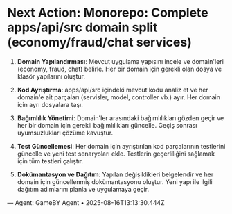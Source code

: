 # Next Action: Monorepo: Complete apps/api/src domain split (economy/fraud/chat services)

1. **Domain Yapılandırması**: Mevcut uygulama yapısını incele ve domain'leri (economy, fraud, chat) belirle. Her bir domain için gerekli olan dosya ve klasör yapılarını oluştur.

2. **Kod Ayrıştırma**: apps/api/src içindeki mevcut kodu analiz et ve her domain'e ait parçaları (servisler, model, controller vb.) ayır. Her domain için ayrı dosyalara taşı.

3. **Bağımlılık Yönetimi**: Domain'ler arasındaki bağımlılıkları gözden geçir ve her bir domain için gerekli bağımlılıkları güncelle. Geçiş sonrası uyumsuzlukları çözüme kavuştur.

4. **Test Güncellemesi**: Her domain için ayrıştırılan kod parçalarının testlerini güncelle ve yeni test senaryoları ekle. Testlerin geçerliliğini sağlamak için tüm testleri çalıştır.

5. **Dokümantasyon ve Dağıtım**: Yapılan değişiklikleri belgelendir ve her domain için güncellenmiş dokümantasyonu oluştur. Yeni yapı ile ilgili dağıtım adımlarını planla ve uygulamaya geçir.

— Agent: GameBY Agent • 2025-08-16T13:13:30.444Z
